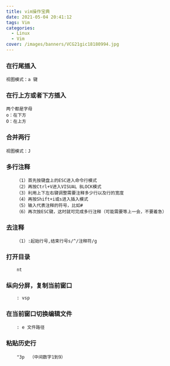 ```yaml
---
title: vim操作宝典
date: 2021-05-04 20:41:12
tags: Vim
categories: 
  - Linux
  - Vim
cover: /images/banners/VCG21gic18180994.jpg
---
```




### 在行尾插入
	视图模式：a 键

### 在行上方或者下方插入

```
两个都是字母
o：在下方
O：在上方
```

### 合并两行

```shell
视图模式：J
```

### 多行注释

```
    （1）首先按键盘上的ESC进入命令行模式
    （2）再按Ctrl+V进入VISUAL BLOCK模式
    （3）利用上下左右键调整需要注释多少行以及行的宽度
    （4）再按Shift+i或s进入插入模式
    （5）输入代表注释的符号，比如#
    （6）再次按ESC键，这时就可完成多行注释（可能需要等上一会，不要着急）
```


### 去注释

```
    （1）:起始行号,结束行号s/^/注释符/g
```
### 打开目录

```
    nt
```

### 纵向分屏，复制当前窗口
```
    : vsp
```
### 在当前窗口切换编辑文件

```
    : e 文件路径
```

### 粘贴历史行
```
    "3p  （中间数字1到9）
```
